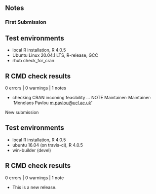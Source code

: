 ## Notes

### First Submission



## Test environments
* local R installation, R 4.0.5
* Ubuntu Linux 20.04.1 LTS, R-release, GCC
* rhub check_for_cran

## R CMD check results

0 errors | 0 warnings | 1 notes

* checking CRAN incoming feasibility ... NOTE
Maintainer: Maintainer: 'Menelaos Pavlou <m.pavlou@ucl.ac.uk>'

New submission




## Test environments
* local R installation, R 4.0.5
* ubuntu 16.04 (on travis-ci), R 4.0.5
* win-builder (devel)

## R CMD check results

0 errors | 0 warnings | 1 note

* This is a new release.
